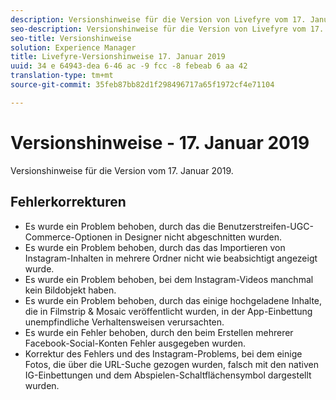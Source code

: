 ```yaml
---
description: Versionshinweise für die Version von Livefyre vom 17. Januar 2019.
seo-description: Versionshinweise für die Version von Livefyre vom 17. Januar 2019.
seo-title: Versionshinweise
solution: Experience Manager
title: Livefyre-Versionshinweise 17. Januar 2019
uuid: 34 e 64943-dea 6-46 ac -9 fcc -8 febeab 6 aa 42
translation-type: tm+mt
source-git-commit: 35feb87bb82d1f298496717a65f1972cf4e71104

---
```



# Versionshinweise - 17. Januar 2019

Versionshinweise für die Version vom 17. Januar 2019.

## Fehlerkorrekturen

* Es wurde ein Problem behoben, durch das die Benutzerstreifen-UGC-Commerce-Optionen in Designer nicht abgeschnitten wurden.
* Es wurde ein Problem behoben, durch das das Importieren von Instagram-Inhalten in mehrere Ordner nicht wie beabsichtigt angezeigt wurde.
* Es wurde ein Problem behoben, bei dem Instagram-Videos manchmal kein Bildobjekt haben.
* Es wurde ein Problem behoben, durch das einige hochgeladene Inhalte, die in Filmstrip &amp; Mosaic veröffentlicht wurden, in der App-Einbettung unempfindliche Verhaltensweisen verursachten.
* Es wurde ein Fehler behoben, durch den beim Erstellen mehrerer Facebook-Social-Konten Fehler ausgegeben wurden.
* Korrektur des Fehlers und des Instagram-Problems, bei dem einige Fotos, die über die URL-Suche gezogen wurden, falsch mit den nativen IG-Einbettungen und dem Abspielen-Schaltflächensymbol dargestellt wurden.
